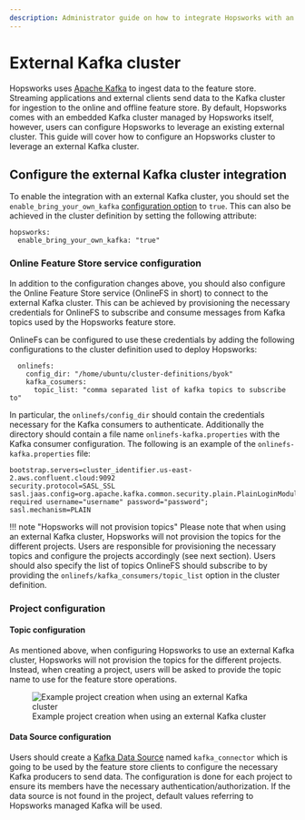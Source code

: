 ```yaml
---
description: Administrator guide on how to integrate Hopsworks with an external Kafka cluster to handle data ingestion into the feature store. 
---
```


# External Kafka cluster

Hopsworks uses [Apache Kafka](https://kafka.apache.org/) to ingest data to the feature store. Streaming applications and external clients send data to the Kafka cluster for ingestion to the online and offline feature store.
By default, Hopsworks comes with an embedded Kafka cluster managed by Hopsworks itself, however, users can configure Hopsworks to leverage an existing external cluster. 
This guide will cover how to configure an Hopsworks cluster to leverage an external Kafka cluster.

## Configure the external Kafka cluster integration

To enable the integration with an external Kafka cluster, you should set the `enable_bring_your_own_kafka` [configuration option](../admin/variables.md) to `true`.
This can also be achieved in the cluster definition by setting the following attribute:

```
hopsworks:
  enable_bring_your_own_kafka: "true"
```

### Online Feature Store service configuration

In addition to the configuration changes above, you should also configure the Online Feature Store service (OnlineFS in short) to connect to the external Kafka cluster.
This can be achieved by provisioning the necessary credentials for OnlineFS to subscribe and consume messages from Kafka topics used by the Hopsworks feature store.

OnlineFs can be configured to use these credentials by adding the following configurations to the cluster definition used to deploy Hopsworks:

```
  onlinefs:
    config_dir: "/home/ubuntu/cluster-definitions/byok"
    kafka_cosumers:
      topic_list: "comma separated list of kafka topics to subscribe to"
```

In particular, the `onlinefs/config_dir` should contain the credentials necessary for the Kafka consumers to authenticate. 
Additionally the directory should contain a file name `onlinefs-kafka.properties` with the Kafka consumer configuration.
The following is an example of the `onlinefs-kafka.properties` file:

```
bootstrap.servers=cluster_identifier.us-east-2.aws.confluent.cloud:9092
security.protocol=SASL_SSL
sasl.jaas.config=org.apache.kafka.common.security.plain.PlainLoginModule required username="username" password="password";
sasl.mechanism=PLAIN
```

!!! note "Hopsworks will not provision topics"
    Please note that when using an external Kafka cluster, Hopsworks will not provision the topics for the different projects. Users are responsible for provisioning the necessary topics and configure the projects accordingly (see next section).
    Users should also specify the list of topics OnlineFS should subscribe to by providing the `onlinefs/kafka_consumers/topic_list` option in the cluster definition.

### Project configuration

#### Topic configuration

As mentioned above, when configuring Hopsworks to use an external Kafka cluster, Hopsworks will not provision the topics for the different projects. Instead, when creating a project, users will be asked to provide the topic name to use for the feature store operations.

<p align="center">
  <figure>
    <img src="../../../assets/images/setup_installation/on_prem/byok_project_configuration.png" alt="Example project creation when using an external Kafka cluster">
    <figcaption>Example project creation when using an external Kafka cluster</figcaption>
  </figure>
</p>

#### Data Source configuration 

Users should create a [Kafka Data Source](../../user_guides/fs/data_source/creation/kafka.md) named `kafka_connector` which is going to be used by the feature store clients to configure the necessary Kafka producers to send data.
The configuration is done for each project to ensure its members have the necessary authentication/authorization.
If the data source is not found in the project, default values referring to Hopsworks managed Kafka will be used.
